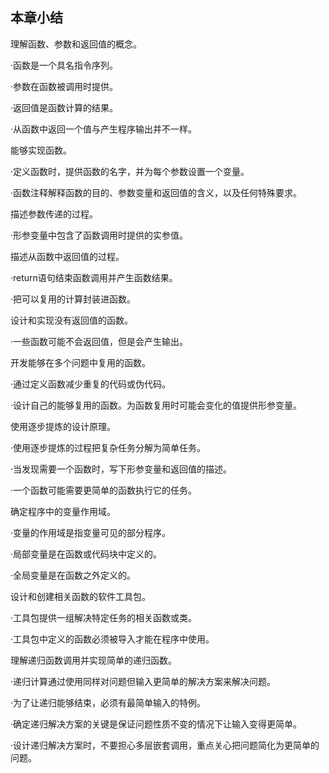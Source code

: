    

## 本章小结

理解函数、参数和返回值的概念。

·函数是一个具名指令序列。

·参数在函数被调用时提供。

·返回值是函数计算的结果。

·从函数中返回一个值与产生程序输出并不一样。

能够实现函数。

·定义函数时，提供函数的名字，并为每个参数设置一个变量。

·函数注释解释函数的目的、参数变量和返回值的含义，以及任何特殊要求。

描述参数传递的过程。

·形参变量中包含了函数调用时提供的实参值。

描述从函数中返回值的过程。

·return语句结束函数调用并产生函数结果。

·把可以复用的计算封装进函数。

设计和实现没有返回值的函数。

·一些函数可能不会返回值，但是会产生输出。

开发能够在多个问题中复用的函数。

·通过定义函数减少重复的代码或伪代码。

·设计自己的能够复用的函数。为函数复用时可能会变化的值提供形参变量。

使用逐步提炼的设计原理。

·使用逐步提炼的过程把复杂任务分解为简单任务。

·当发现需要一个函数时，写下形参变量和返回值的描述。

·一个函数可能需要更简单的函数执行它的任务。

确定程序中的变量作用域。

·变量的作用域是指变量可见的部分程序。

·局部变量是在函数或代码块中定义的。

·全局变量是在函数之外定义的。

设计和创建相关函数的软件工具包。

·工具包提供一组解决特定任务的相关函数或类。

·工具包中定义的函数必须被导入才能在程序中使用。

理解递归函数调用并实现简单的递归函数。

·递归计算通过使用同样对问题但输入更简单的解决方案来解决问题。

·为了让递归能够结束，必须有最简单输入的特例。

·确定递归解决方案的关键是保证问题性质不变的情况下让输入变得更简单。

·设计递归解决方案时，不要担心多层嵌套调用，重点关心把问题简化为更简单的问题。